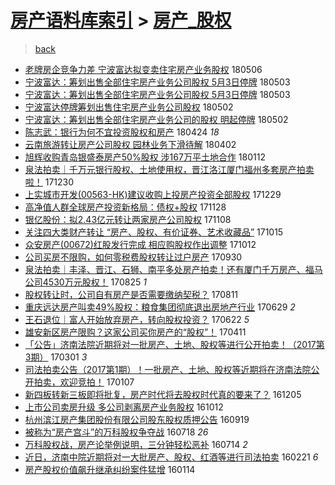 [房产语料库索引](../../README.md)  > [房产_股权](房产_股权.md)
====
> [back](../README.md)

- [老牌房企竞争力差 宁波富达拟变卖住宅房产业务股权](http://jkwz.applinzi.com/ittc/7100144732598699025.html#%E8%80%81%E7%89%8C%E6%88%BF%E4%BC%81%E7%AB%9E%E4%BA%89%E5%8A%9B%E5%B7%AE+%E5%AE%81%E6%B3%A2%E5%AF%8C%E8%BE%BE%E6%8B%9F%E5%8F%98%E5%8D%96%E4%BD%8F%E5%AE%85%E6%88%BF%E4%BA%A7%E4%B8%9A%E5%8A%A1%E8%82%A1%E6%9D%83) 180506  
- [宁波富达：筹划出售全部住宅房产业务公司股权 5月3日停牌](http://jkwz.applinzi.com/ittc/7098806541497140235.html#%E5%AE%81%E6%B3%A2%E5%AF%8C%E8%BE%BE%EF%BC%9A%E7%AD%B9%E5%88%92%E5%87%BA%E5%94%AE%E5%85%A8%E9%83%A8%E4%BD%8F%E5%AE%85%E6%88%BF%E4%BA%A7%E4%B8%9A%E5%8A%A1%E5%85%AC%E5%8F%B8%E8%82%A1%E6%9D%83+5%E6%9C%883%E6%97%A5%E5%81%9C%E7%89%8C) 180503  
- [宁波富达：筹划出售全部住宅房产业务公司股权 5月3日停牌](http://jkwz.applinzi.com/ittc/7098805825936294918.html#%E5%AE%81%E6%B3%A2%E5%AF%8C%E8%BE%BE%EF%BC%9A%E7%AD%B9%E5%88%92%E5%87%BA%E5%94%AE%E5%85%A8%E9%83%A8%E4%BD%8F%E5%AE%85%E6%88%BF%E4%BA%A7%E4%B8%9A%E5%8A%A1%E5%85%AC%E5%8F%B8%E8%82%A1%E6%9D%83+5%E6%9C%883%E6%97%A5%E5%81%9C%E7%89%8C) 180503  
- [宁波富达停牌筹划出售住宅房产业务公司股权](http://jkwz.applinzi.com/ittc/7098623235086353425.html#%E5%AE%81%E6%B3%A2%E5%AF%8C%E8%BE%BE%E5%81%9C%E7%89%8C%E7%AD%B9%E5%88%92%E5%87%BA%E5%94%AE%E4%BD%8F%E5%AE%85%E6%88%BF%E4%BA%A7%E4%B8%9A%E5%8A%A1%E5%85%AC%E5%8F%B8%E8%82%A1%E6%9D%83) 180502  
- [宁波富达：筹划出售全部住宅房产业务公司的股权 明起停牌](http://jkwz.applinzi.com/ittc/7098613720869766151.html#%E5%AE%81%E6%B3%A2%E5%AF%8C%E8%BE%BE%EF%BC%9A%E7%AD%B9%E5%88%92%E5%87%BA%E5%94%AE%E5%85%A8%E9%83%A8%E4%BD%8F%E5%AE%85%E6%88%BF%E4%BA%A7%E4%B8%9A%E5%8A%A1%E5%85%AC%E5%8F%B8%E7%9A%84%E8%82%A1%E6%9D%83+%E6%98%8E%E8%B5%B7%E5%81%9C%E7%89%8C) 180502  
- [陈志武：银行为何不宜投资股权和房产](http://jkwz.applinzi.com/ittc/7095593952847856651.html#%E9%99%88%E5%BF%97%E6%AD%A6%EF%BC%9A%E9%93%B6%E8%A1%8C%E4%B8%BA%E4%BD%95%E4%B8%8D%E5%AE%9C%E6%8A%95%E8%B5%84%E8%82%A1%E6%9D%83%E5%92%8C%E6%88%BF%E4%BA%A7) 180424 *18* 
- [云南旅游转让房产公司股权 园林业务下滑待解](http://jkwz.applinzi.com/ittc/7087531638345171975.html#%E4%BA%91%E5%8D%97%E6%97%85%E6%B8%B8%E8%BD%AC%E8%AE%A9%E6%88%BF%E4%BA%A7%E5%85%AC%E5%8F%B8%E8%82%A1%E6%9D%83+%E5%9B%AD%E6%9E%97%E4%B8%9A%E5%8A%A1%E4%B8%8B%E6%BB%91%E5%BE%85%E8%A7%A3) 180402  
- [旭辉收购青岛银盛泰房产50%股权 涉167万平土地合作](http://jkwz.applinzi.com/ittc/7057609420219876362.html#%E6%97%AD%E8%BE%89%E6%94%B6%E8%B4%AD%E9%9D%92%E5%B2%9B%E9%93%B6%E7%9B%9B%E6%B3%B0%E6%88%BF%E4%BA%A750%25%E8%82%A1%E6%9D%83+%E6%B6%89167%E4%B8%87%E5%B9%B3%E5%9C%9F%E5%9C%B0%E5%90%88%E4%BD%9C) 180112  
- [泉法拍卖｜千万元银行股权、土地使用权，晋江洛江厦门福州多套房产拍卖啦！](http://jkwz.applinzi.com/ittc/7052986738765464592.html#%E6%B3%89%E6%B3%95%E6%8B%8D%E5%8D%96%EF%BD%9C%E5%8D%83%E4%B8%87%E5%85%83%E9%93%B6%E8%A1%8C%E8%82%A1%E6%9D%83%E3%80%81%E5%9C%9F%E5%9C%B0%E4%BD%BF%E7%94%A8%E6%9D%83%EF%BC%8C%E6%99%8B%E6%B1%9F%E6%B4%9B%E6%B1%9F%E5%8E%A6%E9%97%A8%E7%A6%8F%E5%B7%9E%E5%A4%9A%E5%A5%97%E6%88%BF%E4%BA%A7%E6%8B%8D%E5%8D%96%E5%95%A6%EF%BC%81) 171230  
- [上实城市开发(00563-HK)建议收购上投房产投资全部股权](http://jkwz.applinzi.com/ittc/7052588802927756305.html#%E4%B8%8A%E5%AE%9E%E5%9F%8E%E5%B8%82%E5%BC%80%E5%8F%91%2800563-HK%29%E5%BB%BA%E8%AE%AE%E6%94%B6%E8%B4%AD%E4%B8%8A%E6%8A%95%E6%88%BF%E4%BA%A7%E6%8A%95%E8%B5%84%E5%85%A8%E9%83%A8%E8%82%A1%E6%9D%83) 171229  
- [高净值人群全球房产投资新格局：债权+股权](http://jkwz.applinzi.com/ittc/7040792516633297936.html#%E9%AB%98%E5%87%80%E5%80%BC%E4%BA%BA%E7%BE%A4%E5%85%A8%E7%90%83%E6%88%BF%E4%BA%A7%E6%8A%95%E8%B5%84%E6%96%B0%E6%A0%BC%E5%B1%80%EF%BC%9A%E5%80%BA%E6%9D%83%2B%E8%82%A1%E6%9D%83) 171128  
- [银亿股份：拟2.43亿元转让两家房产公司股权](http://jkwz.applinzi.com/ittc/7033648239859991569.html#%E9%93%B6%E4%BA%BF%E8%82%A1%E4%BB%BD%EF%BC%9A%E6%8B%9F2.43%E4%BA%BF%E5%85%83%E8%BD%AC%E8%AE%A9%E4%B8%A4%E5%AE%B6%E6%88%BF%E4%BA%A7%E5%85%AC%E5%8F%B8%E8%82%A1%E6%9D%83) 171108  
- [关注四大类财产转让 “房产、股权、有价证券、艺术收藏品”](http://jkwz.applinzi.com/ittc/7023911750947308561.html#%E5%85%B3%E6%B3%A8%E5%9B%9B%E5%A4%A7%E7%B1%BB%E8%B4%A2%E4%BA%A7%E8%BD%AC%E8%AE%A9+%E2%80%9C%E6%88%BF%E4%BA%A7%E3%80%81%E8%82%A1%E6%9D%83%E3%80%81%E6%9C%89%E4%BB%B7%E8%AF%81%E5%88%B8%E3%80%81%E8%89%BA%E6%9C%AF%E6%94%B6%E8%97%8F%E5%93%81%E2%80%9D) 171015  
- [众安房产(00672)红股发行完成 相应购股权作出调整](http://jkwz.applinzi.com/ittc/7023630753605354512.html#%E4%BC%97%E5%AE%89%E6%88%BF%E4%BA%A7%2800672%29%E7%BA%A2%E8%82%A1%E5%8F%91%E8%A1%8C%E5%AE%8C%E6%88%90+%E7%9B%B8%E5%BA%94%E8%B4%AD%E8%82%A1%E6%9D%83%E4%BD%9C%E5%87%BA%E8%B0%83%E6%95%B4) 171012  
- [公司买房不限购，如何零税费股权转让过户房产](http://jkwz.applinzi.com/ittc/7019158820897686545.html#%E5%85%AC%E5%8F%B8%E4%B9%B0%E6%88%BF%E4%B8%8D%E9%99%90%E8%B4%AD%EF%BC%8C%E5%A6%82%E4%BD%95%E9%9B%B6%E7%A8%8E%E8%B4%B9%E8%82%A1%E6%9D%83%E8%BD%AC%E8%AE%A9%E8%BF%87%E6%88%B7%E6%88%BF%E4%BA%A7) 170930  
- [泉法拍卖｜丰泽、晋江、石狮、南平多处房产拍卖！还有厦门千万房产、福马公司4530万元股权！](http://jkwz.applinzi.com/ittc/7005850035135464465.html#%E6%B3%89%E6%B3%95%E6%8B%8D%E5%8D%96%EF%BD%9C%E4%B8%B0%E6%B3%BD%E3%80%81%E6%99%8B%E6%B1%9F%E3%80%81%E7%9F%B3%E7%8B%AE%E3%80%81%E5%8D%97%E5%B9%B3%E5%A4%9A%E5%A4%84%E6%88%BF%E4%BA%A7%E6%8B%8D%E5%8D%96%EF%BC%81%E8%BF%98%E6%9C%89%E5%8E%A6%E9%97%A8%E5%8D%83%E4%B8%87%E6%88%BF%E4%BA%A7%E3%80%81%E7%A6%8F%E9%A9%AC%E5%85%AC%E5%8F%B84530%E4%B8%87%E5%85%83%E8%82%A1%E6%9D%83%EF%BC%81) 170825 *1* 
- [股权转让时，公司自有房产是否需要缴纳契税？](http://jkwz.applinzi.com/ittc/7000475259831321617.html#%E8%82%A1%E6%9D%83%E8%BD%AC%E8%AE%A9%E6%97%B6%EF%BC%8C%E5%85%AC%E5%8F%B8%E8%87%AA%E6%9C%89%E6%88%BF%E4%BA%A7%E6%98%AF%E5%90%A6%E9%9C%80%E8%A6%81%E7%BC%B4%E7%BA%B3%E5%A5%91%E7%A8%8E%EF%BC%9F) 170811  
- [重庆远达房产叫卖49%股权：粮食集团彻底退出房地产行业](http://jkwz.applinzi.com/ittc/6984712436580877316.html#%E9%87%8D%E5%BA%86%E8%BF%9C%E8%BE%BE%E6%88%BF%E4%BA%A7%E5%8F%AB%E5%8D%9649%25%E8%82%A1%E6%9D%83%EF%BC%9A%E7%B2%AE%E9%A3%9F%E9%9B%86%E5%9B%A2%E5%BD%BB%E5%BA%95%E9%80%80%E5%87%BA%E6%88%BF%E5%9C%B0%E4%BA%A7%E8%A1%8C%E4%B8%9A) 170629 *2* 
- [王石退位｜富人开始放弃房产，转向股权投资？](http://jkwz.applinzi.com/ittc/6981915587574760453.html#%E7%8E%8B%E7%9F%B3%E9%80%80%E4%BD%8D%EF%BD%9C%E5%AF%8C%E4%BA%BA%E5%BC%80%E5%A7%8B%E6%94%BE%E5%BC%83%E6%88%BF%E4%BA%A7%EF%BC%8C%E8%BD%AC%E5%90%91%E8%82%A1%E6%9D%83%E6%8A%95%E8%B5%84%EF%BC%9F) 170622 *5* 
- [雄安新区房产限购？这家公司买你房产的“股权”！](http://jkwz.applinzi.com/ittc/6955061327847490565.html#%E9%9B%84%E5%AE%89%E6%96%B0%E5%8C%BA%E6%88%BF%E4%BA%A7%E9%99%90%E8%B4%AD%EF%BC%9F%E8%BF%99%E5%AE%B6%E5%85%AC%E5%8F%B8%E4%B9%B0%E4%BD%A0%E6%88%BF%E4%BA%A7%E7%9A%84%E2%80%9C%E8%82%A1%E6%9D%83%E2%80%9D%EF%BC%81) 170411  
- [「公告」济南法院近期将对一批房产、土地、股权等进行公开拍卖！（2017第3期）](http://jkwz.applinzi.com/ittc/6940042143904302085.html#%E3%80%8C%E5%85%AC%E5%91%8A%E3%80%8D%E6%B5%8E%E5%8D%97%E6%B3%95%E9%99%A2%E8%BF%91%E6%9C%9F%E5%B0%86%E5%AF%B9%E4%B8%80%E6%89%B9%E6%88%BF%E4%BA%A7%E3%80%81%E5%9C%9F%E5%9C%B0%E3%80%81%E8%82%A1%E6%9D%83%E7%AD%89%E8%BF%9B%E8%A1%8C%E5%85%AC%E5%BC%80%E6%8B%8D%E5%8D%96%EF%BC%81%EF%BC%882017%E7%AC%AC3%E6%9C%9F%EF%BC%89) 170301 *3* 
- [司法拍卖公告（2017第1期）！一批房产、土地、股权等近期将在济南法院公开拍卖，欢迎竞拍！](http://jkwz.applinzi.com/ittc/6920356045959726084.html#%E5%8F%B8%E6%B3%95%E6%8B%8D%E5%8D%96%E5%85%AC%E5%91%8A%EF%BC%882017%E7%AC%AC1%E6%9C%9F%EF%BC%89%EF%BC%81%E4%B8%80%E6%89%B9%E6%88%BF%E4%BA%A7%E3%80%81%E5%9C%9F%E5%9C%B0%E3%80%81%E8%82%A1%E6%9D%83%E7%AD%89%E8%BF%91%E6%9C%9F%E5%B0%86%E5%9C%A8%E6%B5%8E%E5%8D%97%E6%B3%95%E9%99%A2%E5%85%AC%E5%BC%80%E6%8B%8D%E5%8D%96%EF%BC%8C%E6%AC%A2%E8%BF%8E%E7%AB%9E%E6%8B%8D%EF%BC%81) 170107  
- [新四板转新三板即将批复，房产时代将去股权时代真的要来了？](http://jkwz.applinzi.com/ittc/6908130329553798148.html#%E6%96%B0%E5%9B%9B%E6%9D%BF%E8%BD%AC%E6%96%B0%E4%B8%89%E6%9D%BF%E5%8D%B3%E5%B0%86%E6%89%B9%E5%A4%8D%EF%BC%8C%E6%88%BF%E4%BA%A7%E6%97%B6%E4%BB%A3%E5%B0%86%E5%8E%BB%E8%82%A1%E6%9D%83%E6%97%B6%E4%BB%A3%E7%9C%9F%E7%9A%84%E8%A6%81%E6%9D%A5%E4%BA%86%EF%BC%9F) 161205  
- [上市公司卖房升级 多公司剥离房产业务股权](http://jkwz.applinzi.com/ittc/6888206958837892101.html#%E4%B8%8A%E5%B8%82%E5%85%AC%E5%8F%B8%E5%8D%96%E6%88%BF%E5%8D%87%E7%BA%A7+%E5%A4%9A%E5%85%AC%E5%8F%B8%E5%89%A5%E7%A6%BB%E6%88%BF%E4%BA%A7%E4%B8%9A%E5%8A%A1%E8%82%A1%E6%9D%83) 161012  
- [杭州滨江房产集团股份有限公司股东股权质押公告](http://jkwz.applinzi.com/ittc/6879437082904232964.html#%E6%9D%AD%E5%B7%9E%E6%BB%A8%E6%B1%9F%E6%88%BF%E4%BA%A7%E9%9B%86%E5%9B%A2%E8%82%A1%E4%BB%BD%E6%9C%89%E9%99%90%E5%85%AC%E5%8F%B8%E8%82%A1%E4%B8%9C%E8%82%A1%E6%9D%83%E8%B4%A8%E6%8A%BC%E5%85%AC%E5%91%8A) 160919  
- [被称为“房产宫斗”的万科股权争夺战](http://jkwz.applinzi.com/ittc/6856226750094377988.html#%E8%A2%AB%E7%A7%B0%E4%B8%BA%E2%80%9C%E6%88%BF%E4%BA%A7%E5%AE%AB%E6%96%97%E2%80%9D%E7%9A%84%E4%B8%87%E7%A7%91%E8%82%A1%E6%9D%83%E4%BA%89%E5%A4%BA%E6%88%98) 160718 *26* 
- [万科股权战，房产论举例说明，三分钟轻松恶补](http://jkwz.applinzi.com/ittc/6854392651142661124.html#%E4%B8%87%E7%A7%91%E8%82%A1%E6%9D%83%E6%88%98%EF%BC%8C%E6%88%BF%E4%BA%A7%E8%AE%BA%E4%B8%BE%E4%BE%8B%E8%AF%B4%E6%98%8E%EF%BC%8C%E4%B8%89%E5%88%86%E9%92%9F%E8%BD%BB%E6%9D%BE%E6%81%B6%E8%A1%A5) 160714 *2* 
- [近日，济南中院近期将对一大批房产、股权、红酒等进行司法拍卖](http://jkwz.applinzi.com/ittc/6801340145152295940.html#%E8%BF%91%E6%97%A5%EF%BC%8C%E6%B5%8E%E5%8D%97%E4%B8%AD%E9%99%A2%E8%BF%91%E6%9C%9F%E5%B0%86%E5%AF%B9%E4%B8%80%E5%A4%A7%E6%89%B9%E6%88%BF%E4%BA%A7%E3%80%81%E8%82%A1%E6%9D%83%E3%80%81%E7%BA%A2%E9%85%92%E7%AD%89%E8%BF%9B%E8%A1%8C%E5%8F%B8%E6%B3%95%E6%8B%8D%E5%8D%96) 160221 *6* 
- [房产股权价值飙升继承纠纷案件猛增](http://jkwz.applinzi.com/ittc/6787177665073251333.html#%E6%88%BF%E4%BA%A7%E8%82%A1%E6%9D%83%E4%BB%B7%E5%80%BC%E9%A3%99%E5%8D%87%E7%BB%A7%E6%89%BF%E7%BA%A0%E7%BA%B7%E6%A1%88%E4%BB%B6%E7%8C%9B%E5%A2%9E) 160114  
